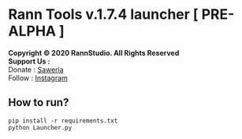# Rann Tools v.1.7.4 launcher [ PRE-ALPHA ]
**Copyright &copy; 2020 RannStudio. All Rights Reserved**\
**Support Us :**\
Donate : [Saweria](https://saweria.co/rannX "Donate")\
Follow  : [Instagram](https://instagram.com/fikran2906 "Follow")

## How to run?
```
pip install -r requirements.txt
python Launcher.py
```
